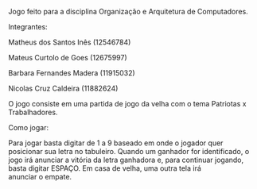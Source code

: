 Jogo feito para a disciplina Organização e Arquitetura de Computadores.

Integrantes:

Matheus dos Santos Inês (12546784)

Mateus Curtolo de Goes (12675997)

Barbara Fernandes Madera (11915032)

Nicolas Cruz Caldeira (11882624)


O jogo consiste em uma partida de jogo da velha com o tema Patriotas x Trabalhadores. 

Como jogar:

Para jogar basta digitar de 1 a 9 baseado em onde o jogador quer posicionar sua letra no tabuleiro. Quando um ganhador for identificado, o jogo irá anunciar a vitória da letra ganhadora e, para continuar jogando, basta digitar ESPAÇO. Em casa de velha, uma outra tela irá anunciar o empate.
